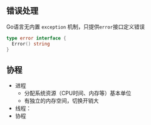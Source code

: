 ## 错误处理

Go语言无内置 `exception` 机制，只提供`error`接口定义错误

```go
type error interface {
  Error() string
}
```



## 协程

- 进程
  - 分配系统资源（CPU时间、内存等）基本单位
  - 有独立的内存空间，切换开销大
- 线程：
- 协程
